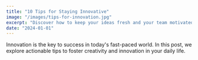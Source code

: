 ```yaml
---
title: "10 Tips for Staying Innovative"
image: "/images/tips-for-innovation.jpg"
excerpt: "Discover how to keep your ideas fresh and your team motivated with these 10 essential tips for staying innovative."
date: "2024-01-01"
---
```


Innovation is the key to success in today's fast-paced world. In this post, we explore actionable tips to foster creativity and innovation in your daily life.

